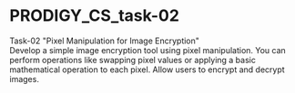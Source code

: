 # PRODIGY_CS_task-02
Task-02 
"Pixel Manipulation for Image Encryption"  
Develop a simple image encryption tool using pixel manipulation. You can perform operations like swapping pixel values or applying a basic mathematical operation to each pixel. Allow users to encrypt and decrypt images.
